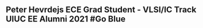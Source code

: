 Peter Hevrdejs
ECE Grad Student - VLSI/IC Track
UIUC EE Alumni 2021
#Go Blue
--------------------------------
